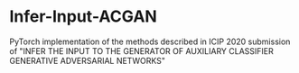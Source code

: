 # Infer-Input-ACGAN
PyTorch implementation of the methods described in ICIP 2020 submission of "INFER THE INPUT TO THE GENERATOR OF AUXILIARY CLASSIFIER GENERATIVE ADVERSARIAL NETWORKS"
